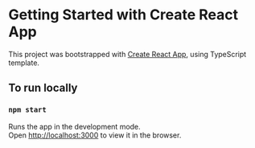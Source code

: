 # Getting Started with Create React App

This project was bootstrapped with [Create React App](https://github.com/facebook/create-react-app), using TypeScript template.

## To run locally

### `npm start`

Runs the app in the development mode.\
Open [http://localhost:3000](http://localhost:3000) to view it in the browser.
